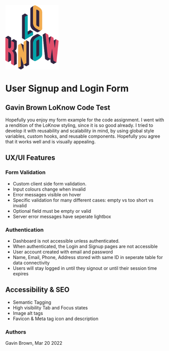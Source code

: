 <img src="src/images/logo-lo-know.png" height="200px">

# User Signup and Login Form

## Gavin Brown LoKnow Code Test
Hopefully you enjoy my form example for the code assignment. I went with a rendition of the LoKnow styling, since it is so good already. I tried to develop it with reusability and scalability in mind, by using global style variables, custom hooks, and reusable components. Hopefully you agree that it works well and is visually appealing.

## UX/UI Features

### Form Validation
- Custom client side form validation.
- Input colours change when invalid
- Error messages visible on hover
- Specific validation for many different cases: empty vs too short vs invalid
- Optional field must be empty or valid
- Server error messages have seperate lightbox

### Authentication
- Dashboard is not accessible unless authenticated.
- When authenticated, the Login and Signup pages are not accessible
- User account created with email and password
- Name, Email, Phone, Address stored with same ID in seperate table for data connectivity
- Users will stay logged in until they signout or until their session time expires

## Accessibility & SEO
- Semantic Tagging
- High visibility Tab and Focus states
- Image alt tags
- Favicon & Meta tag icon and description


### Authors
Gavin Brown, Mar 20 2022
